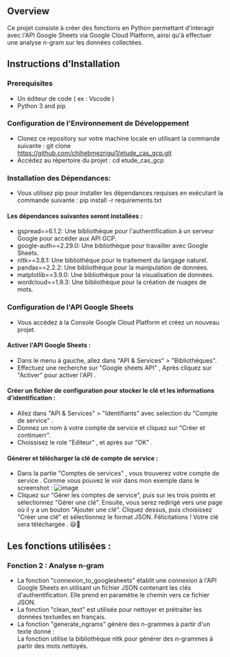## Overview
Ce projet consiste à créer des fonctions en Python permettant d'interagir avec l'API Google Sheets via Google Cloud Platform, ainsi qu'à effectuer une analyse n-gram sur les données collectées.

## Instructions d'Installation
### Prerequisites
- Un éditeur de code ( ex : Vscode ) 
- Python 3 and pip
### Configuration de l'Environnement de Développement
- Clonez ce repository sur votre machine locale en utilisant la commande suivante :
git clone https://github.com/chihebmezrigui1/etude_cas_gcp.git
- Accédez au répertoire du projet :
cd etude_cas_gcp
### Installation des Dépendances:
- Vous utilisez pip pour installer les dépendances requises en exécutant la commande suivante :
pip install -r requirements.txt
#### Les dépendances suivantes seront installées :
- gspread==6.1.2: Une bibliothèque pour l'authentification à un serveur Google pour accéder aux API GCP.
- google-auth==2.29.0: Une bibliothèque pour travailler avec Google Sheets.
- nltk==3.8.1: Une bibliothèque pour le traitement du langage naturel.
- pandas==2.2.2: Une bibliothèque pour la manipulation de données.
- matplotlib==3.9.0: Une bibliothèque pour la visualisation de données.
- wordcloud==1.9.3: Une bibliothèque pour la création de nuages de mots.
### Configuration de l'API Google Sheets
- Vous accédez à la Console Google Cloud Platform et créez un nouveau projet.
#### Activer l'API Google Sheets :
- Dans le menu à gauche, allez dans "API & Services" > "Bibliothèques".
- Effectuez une recherche sur "Google sheets API" , Après cliquez sur "Activer" pour activer l'API .
#### Créer un fichier de configuration pour stocker le clé et les informations d'identification :
- Allez dans "API & Services" > "Identifiants" avec selection du "Compte de service" .
- Donnez un nom à votre compte de service et cliquez sur "Créer et continuerr".
- Choissisez le role "Editeur" , et après sur "OK" .
#### Générer et télécharger la clé de compte de service :
- Dans la partie "Comptes de services" , vous trouverez votre compte de service . Comme vous pouvez le voir dans mon exemple dans le screenshot :
  ![image](https://github.com/chihebmezrigui1/etude_cas_gcp/assets/99685119/04f1e7a7-5a6f-4731-8ab5-c54734f130d8)
- Cliquez sur "Gérer les comptes de service", puis sur les trois points et sélectionnez "Gérer une clé". Ensuite, vous serez redirigé vers une page où il y a un bouton "Ajouter une clé". Cliquez dessus, puis choisissez "Créer une clé" et sélectionnez le format JSON. Félicitations ! Votre clé sera téléchargée . 😃👏
  
## Les fonctions utilisées :
### Fonction 2 : Analyse n-gram
- La fonction "connexion_to_googlesheets" établit une connexion à l'API Google Sheets en utilisant un fichier JSON contenant les clés d'authentification. Elle prend en paramètre le chemin vers ce fichier JSON.
- La fonction "clean_text" est utilisée pour nettoyer et prétraiter les données textuelles en français.
- La fonction "generate_ngrams" génère des n-grammes à partir d'un texte donné : <br/> La fonction utilise la bibliothèque nltk pour générer des n-grammes à partir des mots nettoyés.
